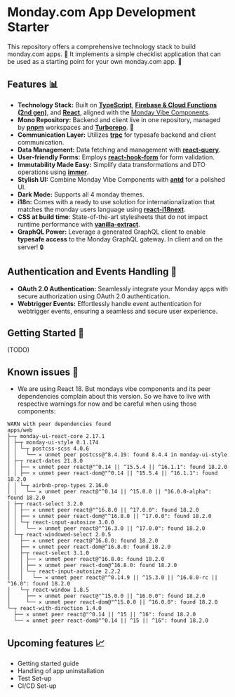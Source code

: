 # Monday.com App Development Starter 

This repository offers a comprehensive technology stack to build monday.com apps. 💼
It implements a simple checklist application that can be used as a starting point for your own monday.com app. 🚀

## Features 📊

- **Technology Stack:** Built on **[TypeScript](https://www.typescriptlang.org/)**, **[Firebase & Cloud Functions (2nd gen)](https://firebase.google.com/)**, and **[React](https://reactjs.org/)**, aligned with the [Monday Vibe Components](https://style.monday.com/?path=/docs/media-icon--icons-list).
- **Mono Repository:** Backend and client live in one repository, managed by **[pnpm](https://github.com/pnpm/pnpm)** workspaces and **[Turborepo](https://turbo.build/repo)**. 🚀
- **Communication Layer:** Utilizes **[trpc](https://github.com/trpc/trpc)** for typesafe backend and client communication.
- **Data Management:** Data fetching and management with **[react-query](https://github.com/tannerlinsley/react-query)**.
- **User-friendly Forms:** Employs **[react-hook-form](https://github.com/react-hook-form/react-hook-form)** for form validation.
- **Immutability Made Easy:** Simplify data transformations and DTO operations using **[immer](https://github.com/immerjs/immer)**.
- **Stylish UI:** Combine Monday Vibe Components with **[antd](https://github.com/ant-design/ant-design)** for a polished UI.
- **Dark Mode:** Supports all 4 monday themes.
- **i18n:** Comes with a ready to use solution for internationalization that matches the monday users language using **[react-i18next](https://react.i18next.com/)**.
- **CSS at build time**: State-of-the-art stylesheets that do not impact runtime performance with **[vanilla-extract](https://vanilla-extract.style/)**.
- **GraphQL Power:** Leverage a generated GraphQL client to enable **typesafe access** to the Monday GraphQL gateway. In client and on the server! 🔒

## Authentication and Events Handling 🔐

- **OAuth 2.0 Authentication:** Seamlessly integrate your Monday apps with secure authorization using OAuth 2.0 authentication.
- **Webtrigger Events:** Effortlessly handle event authentication for webtrigger events, ensuring a seamless and secure user experience.

## Getting Started 🏁

(TODO)

## Known issues 🐛

- We are using React 18. But mondays vibe components and its peer dependencies complain about this version. So we have to live with respective warnings for now and be careful when using those components:
```
WARN with peer dependencies found
apps/web
├─┬ monday-ui-react-core 2.17.1
│ ├─┬ monday-ui-style 0.1.174
│ │ └─┬ postcss-scss 4.0.6
│ │   └── ✕ unmet peer postcss@^8.4.19: found 8.4.4 in monday-ui-style
│ ├─┬ react-dates 21.8.0
│ │ ├── ✕ unmet peer react@"^0.14 || ^15.5.4 || ^16.1.1": found 18.2.0
│ │ ├── ✕ unmet peer react-dom@"^0.14 || ^15.5.4 || ^16.1.1": found 18.2.0
│ │ └─┬ airbnb-prop-types 2.16.0
│ │   └── ✕ unmet peer react@"^0.14 || ^15.0.0 || ^16.0.0-alpha": found 18.2.0
│ ├─┬ react-select 3.2.0
│ │ ├── ✕ unmet peer react@"^16.8.0 || ^17.0.0": found 18.2.0
│ │ ├── ✕ unmet peer react-dom@"^16.8.0 || ^17.0.0": found 18.2.0
│ │ └─┬ react-input-autosize 3.0.0
│ │   └── ✕ unmet peer react@"^16.3.0 || ^17.0.0": found 18.2.0
│ └─┬ react-windowed-select 2.0.5
│   ├── ✕ unmet peer react@^16.8.0: found 18.2.0
│   ├── ✕ unmet peer react-dom@^16.8.0: found 18.2.0
│   ├─┬ react-select 3.1.0
│   │ ├── ✕ unmet peer react@^16.8.0: found 18.2.0
│   │ ├── ✕ unmet peer react-dom@^16.8.0: found 18.2.0
│   │ └─┬ react-input-autosize 2.2.2
│   │   └── ✕ unmet peer react@"^0.14.9 || ^15.3.0 || ^16.0.0-rc || ^16.0": found 18.2.0
│   └─┬ react-window 1.8.5
│     ├── ✕ unmet peer react@"^15.0.0 || ^16.0.0": found 18.2.0
│     └── ✕ unmet peer react-dom@"^15.0.0 || ^16.0.0": found 18.2.0
└─┬ react-with-direction 1.4.0
  ├── ✕ unmet peer react@"^0.14 || ^15 || ^16": found 18.2.0
  └── ✕ unmet peer react-dom@"^0.14 || ^15 || ^16": found 18.2.0
```

## Upcoming features 📈

- Getting started guide
- Handling of app uninstallation
- Test Set-up
- CI/CD Set-up

